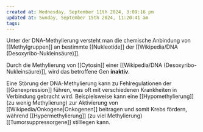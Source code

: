 ```yaml
---
created at: Wednesday, September 11th 2024, 3:09:16 pm
updated at: Sunday, September 15th 2024, 11:20:41 am
tags: 
---
```

Unter der DNA-Methylierung versteht man die chemische Anbindung von [[Methylgruppen]] an bestimmte [[Nukleotide]] der [[Wikipedia/DNA (Desoxyribo-Nukleinsäure)]].

Durch die Methylierung von [[Cytosin]] einer [[Wikipedia/DNA (Desoxyribo-Nukleinsäure)]], wird das betroffene Gen **inaktiv**.

Eine Störung der DNA-Methylierung kann zu Fehlregulationen der [[Genexpression]] führen, was oft mit verschiedenen Krankheiten in Verbindung gebracht wird. Beispielsweise kann eine [[Hypomethylierung]] (zu wenig Methylierung) zur Aktivierung von [[Wikipedia/Onkogene|Onkogenen]] beitragen und somit Krebs fördern, während [[Hypermethylierung]] (zu viel Methylierung) [[Tumorsuppressorgene]] stilllegen kann.